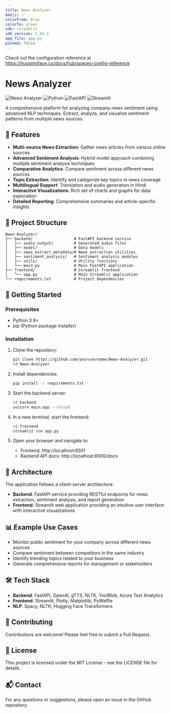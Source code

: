 ```yaml
---
title: News Analyzer
emoji: 📈
colorFrom: blue
colorTo: green
sdk: streamlit
sdk_version: 1.43.2
app_file: app.py
pinned: false
---
```


Check out the configuration reference at https://huggingface.co/docs/hub/spaces-config-reference

# News Analyzer

![News Analyzer](https://img.shields.io/badge/News-Analyzer-blue)
![Python](https://img.shields.io/badge/Python-3.9+-green)
![FastAPI](https://img.shields.io/badge/FastAPI-0.100.0-blue)
![Streamlit](https://img.shields.io/badge/Streamlit-1.22.0-red)

A comprehensive platform for analyzing company news sentiment using advanced NLP techniques. Extract, analyze, and visualize sentiment patterns from multiple news sources.

## 🌟 Features

- **Multi-source News Extraction**: Gather news articles from various online sources
- **Advanced Sentiment Analysis**: Hybrid model approach combining multiple sentiment analysis techniques
- **Comparative Analytics**: Compare sentiment across different news sources
- **Topic Extraction**: Identify and categorize key topics in news coverage
- **Multilingual Support**: Translation and audio generation in Hindi
- **Interactive Visualizations**: Rich set of charts and graphs for data exploration
- **Detailed Reporting**: Comprehensive summaries and article-specific insights

## 📁 Project Structure

```
News-Analyzer/
├── backend/                  # FastAPI backend service
│   ├── audio_output/         # Generated audio files
│   ├── model/                # Data models
│   ├── news_extract_metadata/# News extraction utilities
│   ├── sentiment_analysis/   # Sentiment analysis modules
│   ├── utils/                # Utility functions
│   └── main.py               # Main FastAPI application
├── frontend/                 # Streamlit frontend
│   └── app.py                # Main Streamlit application
└── requirements.txt          # Project dependencies
```

## 🚀 Getting Started

### Prerequisites

- Python 3.9+
- pip (Python package installer)

### Installation

1. Clone the repository:
   ```bash
   git clone https://github.com/yourusername/News-Analyzer.git
   cd News-Analyzer
   ```

2. Install dependencies:
   ```bash
   pip install -r requirements.txt
   ```

3. Start the backend server:
   ```bash
   cd backend
   uvicorn main:app --reload
   ```

4. In a new terminal, start the frontend:
   ```bash
   cd frontend
   streamlit run app.py
   ```

5. Open your browser and navigate to:
   - Frontend: http://localhost:8501
   - Backend API docs: http://localhost:8000/docs

## 🧩 Architecture

The application follows a client-server architecture:

- **Backend**: FastAPI service providing RESTful endpoints for news extraction, sentiment analysis, and report generation
- **Frontend**: Streamlit web application providing an intuitive user interface with interactive visualizations

## 📊 Example Use Cases

- Monitor public sentiment for your company across different news sources
- Compare sentiment between competitors in the same industry
- Identify trending topics related to your business
- Generate comprehensive reports for management or stakeholders

## 🛠️ Tech Stack

- **Backend**: FastAPI, OpenAI, gTTS, NLTK, TextBlob, Azure Text Analytics
- **Frontend**: Streamlit, Plotly, Matplotlib, PyWaffle
- **NLP**: Spacy, NLTK, Hugging Face Transformers

## 🤝 Contributing

Contributions are welcome! Please feel free to submit a Pull Request.

## 📄 License

This project is licensed under the MIT License - see the LICENSE file for details.

## 📬 Contact

For any questions or suggestions, please open an issue in the GitHub repository.
